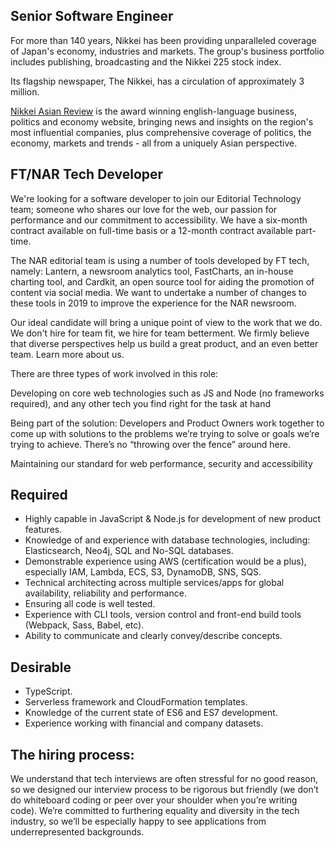 ## Senior Software Engineer

For more than 140 years, Nikkei has been providing unparalleled coverage of Japan's economy, industries and markets. The group's business portfolio includes publishing, broadcasting and the Nikkei 225 stock index.

Its flagship newspaper, The Nikkei, has a circulation of approximately 3 million.

[Nikkei Asian Review](https://asia.nikkei.com/) is the award winning english-language business, politics and economy website, bringing news and insights on the region's most influential companies, plus comprehensive coverage of politics, the economy, markets and trends - all from a uniquely Asian perspective.

## FT/NAR Tech Developer

We're looking for a software developer to join our Editorial Technology team; someone who shares our love for the web, our passion for performance and our commitment to accessibility. We have a six-month contract available on full-time basis or a 12-month contract available part-time. 

The NAR editorial team is using a number of tools developed by FT tech, namely: Lantern, a newsroom analytics tool, FastCharts, an in-house charting tool, and Cardkit, an open source tool for aiding the promotion of content via social media. We want to undertake a number of changes to these tools in 2019 to improve the experience for the NAR newsroom. 

Our ideal candidate will bring a unique point of view to the work that we do. We don't hire for team fit, we hire for team betterment. We firmly believe that diverse perspectives help us build a great product, and an even better team. Learn more about us.

There are three types of work involved in this role:

Developing on core web technologies such as JS and Node (no frameworks required), and any other tech you find right for the task at hand

Being part of the solution: Developers and Product Owners work together to come up with solutions to the problems we’re trying to solve or goals we’re trying to achieve. There’s no “throwing over the fence” around here.

Maintaining our standard for web performance, security and accessibility

## Required

- Highly capable in JavaScript & Node.js for development of new product features.
- Knowledge of and experience with database technologies, including: Elasticsearch, Neo4j, SQL and No-SQL databases.
- Demonstrable experience using AWS (certification would be a plus), especially IAM, Lambda, ECS, S3, DynamoDB, SNS, SQS.
- Technical architecting across multiple services/apps for global availability, reliability and performance.
- Ensuring all code is well tested.
- Experience with CLI tools, version control and front-end build tools (Webpack, Sass, Babel, etc).
- Ability to communicate and clearly convey/describe concepts.

## Desirable

- TypeScript.
- Serverless framework and CloudFormation templates.
- Knowledge of the current state of ES6 and ES7 development.
- Experience working with financial and company datasets.

## The hiring process:

We understand that tech interviews are often stressful for no good reason, so we designed our interview process to be rigorous but friendly (we don’t do whiteboard coding or peer over your shoulder when you’re writing code). We’re committed to furthering equality and diversity in the tech industry, so we’ll be especially happy to see applications from underrepresented backgrounds.




